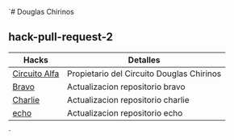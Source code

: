`# Douglas Chirinos
## hack-pull-request-2

|Hacks                                                                 |                   Detalles                               |
|----------------------------------------------------------------------|----------------------------------------------------------|
|[Circuito Alfa](https://github.com/DouglasChirinos/hg_2_alfa.git)     | Propietario del Circuito Douglas Chirinos                |
|[Bravo](https://github.com/DouglasChirinos/hg_2_bravo.git)            | Actualizacion repositorio bravo                          |
|[Charlie](https://github.com/DouglasChirinos/hg-2-charlie.git)        | Actualizacion repositorio charlie                        |
|[echo](https://github.com/DouglasChirinos/hg_2_echo.git)              | Actualizacion repositorio echo                           |

`
